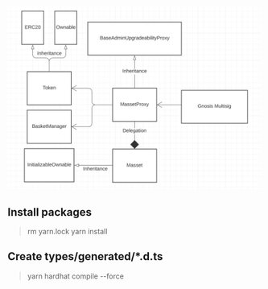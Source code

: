 <img src="images/UML_diagram.png" />

## Install packages 
> rm yarn.lock
> yarn install

## Create types/generated/*.d.ts 
> yarn hardhat compile --force

